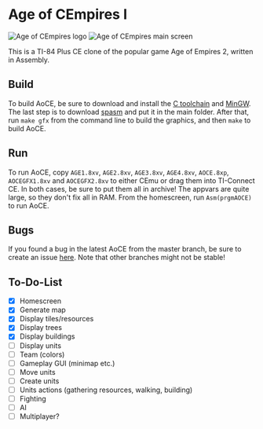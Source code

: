 # Age of CEmpires I
![Age of CEmpires logo](https://i.imgur.com/655vywO.png)
![Age of CEmpires main screen](https://i.imgur.com/1Pe3326.png)

This is a TI-84 Plus CE clone of the popular game Age of Empires 2, written in Assembly.

## Build
To build AoCE, be sure to download and install the [C toolchain](https://github.com/ce-programming/toolchain/releases/latest) and [MinGW](http://www.mingw.org/). The last step is to download [spasm](https://github.com/alberthdev/spasm-ng/releases) and put it in the main folder. After that, run `make gfx` from the command line to build the graphics, and then `make` to build AoCE.

## Run
To run AoCE, copy `AGE1.8xv`, `AGE2.8xv`, `AGE3.8xv`, `AGE4.8xv`, `AOCE.8xp`, `AOCEGFX1.8xv` and `AOCEGFX2.8xv` to either CEmu or drag them into TI-Connect CE. In both cases, be sure to put them all in archive! The appvars are quite large, so they don't fix all in RAM. From the homescreen, run `Asm(prgmAOCE)` to run AoCE.

## Bugs
If you found a bug in the latest AoCE from the master branch, be sure to create an issue [here](https://github.com/PeterTillema/Age-Of-CEmpires-I/issues). Note that other branches might not be stable!

## To-Do-List
- [x] Homescreen
- [x] Generate map
- [x] Display tiles/resources
- [x] Display trees
- [x] Display buildings
- [ ] Display units
- [ ] Team (colors)
- [ ] Gameplay GUI (minimap etc.)
- [ ] Move units
- [ ] Create units
- [ ] Units actions (gathering resources, walking, building)
- [ ] Fighting
- [ ] AI
- [ ] Multiplayer?
